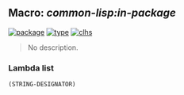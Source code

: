 ## Macro: ***common-lisp:in-package***
[![package](https://img.shields.io/badge/Package-COMMON--LISP-5f9ea0.svg?style=social&colorA=999999)](../) [![type](https://img.shields.io/badge/Type-Macro-5f9ea0.svg?style=social&colorA=999999)](../#macro) [![clhs](https://img.shields.io/badge/CLHS-IN--PACKAGE-5f9ea0.svg?style=social&colorA=999999)](http://www.lispworks.com/documentation/HyperSpec/Body/m_in_pkg.htm) 

> No description.

### Lambda list
```
(STRING-DESIGNATOR)
```
